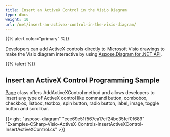 ```yaml
---
title: Insert an ActiveX Control in the Visio Diagram
type: docs
weight: 10
url: /net/insert-an-activex-control-in-the-visio-diagram/
---
```


{{% alert color="primary" %}}

Developers can add ActiveX controls directly to Microsoft Visio drawings to make the Visio diagram interactive by using [Aspose.Diagram for .NET API](https://products.aspose.com/diagram/net).

{{% /alert %}}
## **Insert an ActiveX Control Programming Sample**
[Page](http://www.aspose.com/api/net/diagram/aspose.diagram/page) class offers AddActiveXControl method and allows developers to insert any type of ActiveX control like command button, combobox, checkbox, listbox, textbox, spin button, radio button, label, image, toggle button and scrollbar.

{{< gist "aspose-diagram" "cce69e51f567ea17ef24bc35fef0f689" "Examples-CSharp-Visio-ActiveX-Controls-InsertActiveXControl-InsertActiveXControl.cs" >}}
